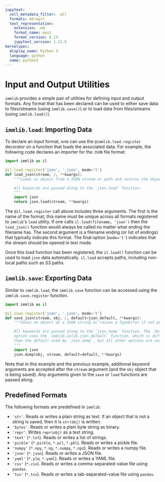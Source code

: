 ```yaml
---
jupytext:
  cell_metadata_filter: -all
  formats: md:myst
  text_representation:
    extension: .md
    format_name: myst
    format_version: 0.13
    jupytext_version: 1.11.5
kernelspec:
  display_name: Python 3
  language: python
  name: python3
---
```

# Input and Output Utilities

`immlib` provides a simple pair of utilities for defining input and output
formats. Any format that has been declared can be used to either save data to
files/streams (using `immlib.save()`) or to load data from files/streams (using
`immlib.load()`).


## `immlib.load`: Importing Data

To declare an input format, one can use the `@immlib.load.register` decorator on
a function that loads the associated data. For example, the following code
declares an importer for the `JSON` file format:

```python
import immlib as il

@il.load.register('json', '.json', mode='t')
def load_json(stream, /, **kwargs):
    """Loads an object from a JSON stream or path and returns the object.

    All keywords are passed along to the `json.load` function.
    """
    import json
    return json.load(stream, **kwargs)
```

The `@il.load.register` call above includes three arguments. The first is the
name of the format; this name must be unique across all formats registered to
`immlib`'s `load` utility. If one calls `il.load(filename, 'json')` then the
`load_json()` function would always be called no matter what ending the filename
has. The second argument is a filename ending (or list of endings) that
typically indicate this format. The final option (`mode='t'`) indicates that the
stream should be opened in text mode.

Once this load function has been registered, the `il.load()` function can be
used to load `json` data automatically. `il.load` accepts paths, including
non-local paths such as S3 paths.


## `immlib.save`: Exporting Data

Similar to `immlib.load`, the `immlib.save` function can be accessed using the
`immlib.save.register` function.

```python
import immlib as il

@il.save.register('json', '.json', mode='t')
def save_json(stream, obj, /, default=json_default, **kwargs):
    """Saves an object as a JSON string or raises a TypeError if not possible.

    All keywords are passed along to the `json.dump` function. The `default`
    option uses the `immlib.iolib.json_default` function, which is different
    than the default used by `json.dump`, but all other options are unaltered.
    """
    import json
    json.dump(obj, stream, default=default, **kwargs)
```

Note that in this example and the previous example, additional keyword arguments
are accepted after the `stream` argument (and the `obj` object that is being
saved). Any arguments given to the `save` or `load` functions are passed along.


## Predefined Formats

The following formats are predefined in `immlib`:
 * `'str'`. Reads or writes a plain string as text. If an object that is not a
   string is saved, then it is `str(obj)` is written.
 * `'bytes'`. Reads or writes a plain byte string as binary.
 * `'repr'`. Writes `repr(obj)` as a text string.
 * `'text'` (`*.txt`). Reads or writes a list of strings.
 * `'pickle'` (`*.pickle`, `*.pcl`, `*.pkl`). Reads or writes a pickle file.
 * `'numpy'` (`*.npy`, `*.np`, `*.numpy`, `*.npz`). Reads or writes a numpy
   file.
 * `'json'` (`*.json`). Reads or writes a JSON file.
 * `'yaml'` (`*.ylm`, `*.yaml`). Reads or writes a YAML file.
 * `'csv'` (`*.csv`). Reads or writes a comma-separated-value file using
   `pandas`.
 * `'tsv'` (`*.tsv`). Reads or writes a tab-separated-value file using
   `pandas`.
